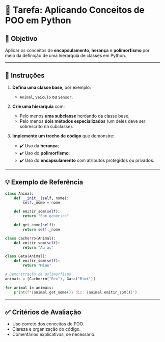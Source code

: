 # 🧩 Tarefa: Aplicando Conceitos de POO em Python

## 🎯 Objetivo
Aplicar os conceitos de **encapsulamento**, **herança** e **polimorfismo** por meio da definição de uma hierarquia de classes em Python.

---

## 📝 Instruções

1. **Defina uma classe base**, por exemplo:
   - `Animal`, `Veículo` ou `Sensor`.

2. **Crie uma hierarquia** com:
   - Pelo menos **uma subclasse** herdando da classe base;
   - Pelo menos **dois métodos especializados** (um deles deve ser sobrescrito na subclasse).

3. **Implemente um trecho de código** que demonstre:
   - ✔️ Uso da **herança**;
   - ✔️ Uso do **polimorfismo**;
   - ✔️ Uso do **encapsulamento** com atributos protegidos ou privados.

---

## 💡 Exemplo de Referência

```python
class Animal:
    def __init__(self, nome):
        self._nome = nome

    def emitir_som(self):
        return "Som genérico"

    def get_nome(self):
        return self._nome

class Cachorro(Animal):
    def emitir_som(self):
        return "Au au"

class Gata(Animal):
    def emitir_som(self):
        return "Miau"

# Demonstração de polimorfismo
animais = [Cachorro("Rex"), Gata("Mimi")]

for animal in animais:
    print(f"{animal.get_nome()} diz: {animal.emitir_som()}")
```

---

## ✅ Critérios de Avaliação

- Uso correto dos conceitos de POO.
- Clareza e organização do código.
- Comentários explicativos, se necessário.
